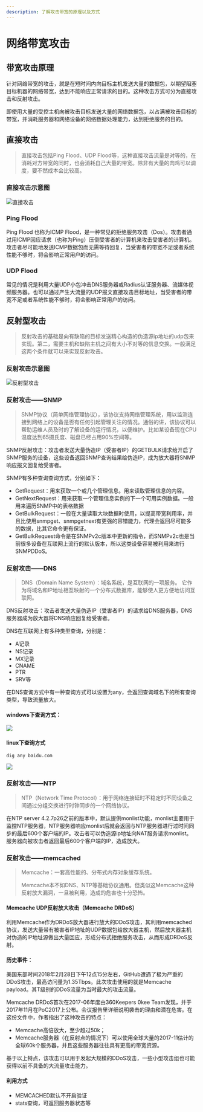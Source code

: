 ```yaml
---
description: 了解攻击带宽的原理以及方式
---
```


# 网络带宽攻击

## 带宽攻击原理

针对网络带宽的攻击，就是在短时间内向目标主机发送大量的数据包，以期望阻塞目标机器的网络带宽，达到不能响应正常请求的目的。这种攻击方式可分为直接攻击和反射攻击。

即使用大量的受控主机向被攻击目标发送大量的网络数据包，以占满被攻击目标的带宽，并消耗服务器和网络设备的网络数据处理能力，达到拒绝服务的目的。

## 直接攻击

> 直接攻击包括Ping Flood、UDP Flood等，这种直接攻击流量是对等的，在消耗对方带宽的同时，也会消耗自己大量的带宽。除非有大量的肉鸡可以调度，要不然成本会比较高。

### 直接攻击示意图

![&#x76F4;&#x63A5;&#x653B;&#x51FB;](../.gitbook/assets/image%20%2883%29.png)

### Ping Flood

Ping Flood 也称为ICMP Flood，是一种常见的拒绝服务攻击（Dos）。攻击者通过用ICMP回应请求（也称为Ping）压倒受害者的计算机来攻击受害者的计算机。攻击者尽可能地发送ICMP数据包而无需等待回复，当受害者的带宽不足或者系统性能不够时，将会影响正常用户的访问。

### UDP Flood

常见的情况是利用大量UDP小包冲击DNS服务器或Radius认证服务器、流媒体视频服务器。也可以通过产生大流量的UDP报文直接攻击目标地址，当受害者的带宽不足或者系统性能不够时，将会影响正常用户的访问。

## 反射型攻击

> 反射攻击的基础是向有缺陷的目标发送精心构造的伪造源ip地址的udp包来实现。第二，需要主机和缺陷主机之间有大小不对等的信息交换。一般满足这两个条件就可以来实现反射攻击。

### 反射攻击示意图

![&#x53CD;&#x5C04;&#x578B;&#x653B;&#x51FB;](../.gitbook/assets/image%20%2830%29.png)

### 反射攻击——SNMP

> SNMP协议（简单网络管理协议），该协议支持网络管理系统，用以监测连接到网络上的设备是否有任何引起管理关注的情况。通俗的讲，该协议可以帮助运维人员及时的了解设备的运行情况，以便维护。比如某设备现在CPU温度达到65摄氏度、磁盘已经占用90%空间等。

SNMP反射攻击：攻击者发送大量伪造IP（受害者IP）的GETBULK请求给开启了SNMP服务的设备，这些设备返回SNMP查询结果给伪造IP，成为放大器将SNMP响应报文回复给受害者。



SNMP有多种查询查询方式，分别如下：

* GetRequest：用来获取一个或几个管理信息。用来读取管理信息的内容。
*  GetNextRequest：用来获取一个管理信息实例的下一个可用实例数据。一般用来遍历SNMP中的表格数据 
* GetBulkRequest：一般在大量读取大块数据时使用，以提高带宽利用率，并且比使用snmpget、snmpgetnext有更强的容错能力，代理会返回尽可能多的数据，比其它命令更有保证。 
* GetBulkRequest命令是在SNMPv2c版本中更新的指令，而SNMPv2c也是当前很多设备在互联网上流行的默认版本，所以这类设备容易被利用来进行SNMPDDoS。

### 反射攻击——DNS

> DNS（Domain Name System）：域名系统，是互联网的一项服务。 它作为将域名和IP地址相互映射的一个分布式数据库，能够使人更方便地访问互联网。

 DNS反射攻击：攻击者发送大量伪造IP（受害者IP）的请求给DNS服务器，DNS服务器成为放大器将DNS响应回复给受害者。

DNS在互联网上有多种类型查询，分别是：

* A记录 
* NS记录
* MX记录 
* CNAME 
* PTR 
* SRV等

在DNS查询方式中有一种查询方式可以设置为any，会返回查询域名下的所有查询类型，导致流量放大。

#### windows下查询方式：

![](../.gitbook/assets/image%20%2874%29.png)

#### linux下查询方式

```text
dig any baidu.com
```

![](../.gitbook/assets/image%20%2860%29.png)

### 反射攻击——NTP

> NTP（Network Time Protocol）：用于网络连接延时不稳定时不同设备之间通过分组交换进行时钟同步的一个网络协议。

在NTP server 4.2.7p26之前的版本中，默认提供monlist功能，monlist主要用于监控NTP服务器，NTP服务器响应monlist后就会返回与NTP服务器进行过时间同步的最后600个客户端的IP。攻击者可以伪造源ip地址向NAT服务请求monlist。服务器向被攻击者返回最后600个客户端的IP，造成放大。

### 反射攻击——memcached

> Memcache：一套高性能的、分布式内存对象缓存系统。
>
> Memcache本不如DNS、NTP等基础协议通用。但类似这Memcache这种反射放大漏洞，一旦被利用，造成的危害也十分恐怖。

#### Memcache UDP反射放大攻击（Memcache DRDoS）

利用Memcache作为DRDoS放大器进行放大的DDoS攻击，其利用memcached协议，发送大量带有被害者IP地址的UDP数据包给放大器主机，然后放大器主机对伪造的IP地址源做出大量回应，形成分布式拒绝服务攻击，从而形成DRDoS反射。

#### 历史事件：

美国东部时间2018年2月28日下午12点15分左右，GitHub遭遇了极为严重的DDoS攻击，最高访问量为1.35Tbps。此次攻击使用的就是Memcache payload。其T级别的DDoS流量为当时最大的攻击流量。

Memcache DRDoS首次在2017-06年度由360Keepers 0kee Team发现，并于2017年11月在PoC2017上公布。会议报告里详细说明袭击的理由和潜在危害。在这份文件中，作者指出了这种攻击的特点：

* Memcache高倍放大，至少超过50k； 
* Memcache服务器（在反射点的情况下）可以使用全球大量的2017-11估计的全球60k个服务器，并且这些服务器往往具有更高的带宽资源。

基于以上特点，该攻击可以用于发起大规模的DDoS攻击，一些小型攻击组也可能获得以前不具备的大流量攻击能力。

#### 利用方式

* MEMCACHED默认不开启验证
* stats查询，可返回服务器状态等

